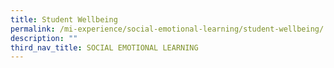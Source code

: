 ```yaml
---
title: Student Wellbeing
permalink: /mi-experience/social-emotional-learning/student-wellbeing/
description: ""
third_nav_title: SOCIAL EMOTIONAL LEARNING
---
```

